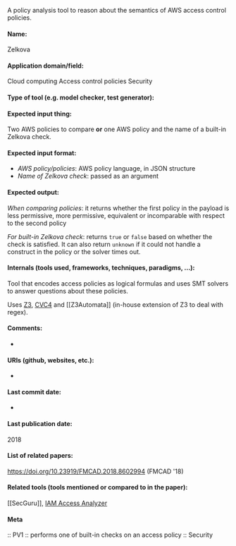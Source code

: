 A policy analysis tool to reason about the semantics of AWS access control policies.

#### Name:
Zelkova

#### Application domain/field:
Cloud computing
Access control policies
Security

#### Type of tool (e.g. model checker, test generator):

#### Expected input thing:
Two AWS policies to compare **or** one AWS policy and the name of a built-in Zelkova check.

#### Expected input format:
- *AWS policy/policies*: AWS policy language, in JSON structure
- *Name of Zelkova check*: passed as an argument

#### Expected output:
*When comparing policies*: it returns whether the first policy in the payload is less permissive, more permissive, equivalent or incomparable with respect to the second policy

*For built-in Zelkova check*: returns `true` or `false` based on whether the check is satisfied. It can also return `unknown` if it could not handle a construct in the policy or the solver times out.

#### Internals (tools used, frameworks, techniques, paradigms, ...):
Tool that encodes access policies as logical formulas and uses SMT solvers to answer questions about these policies.

Uses [Z3](Solvers/SMT/Z3.md), [CVC4](Solvers/SMT/CVC4.md) and [[Z3Automata]] (in-house extension of Z3 to deal with regex).

#### Comments:
-

#### URIs (github, websites, etc.):
-

#### Last commit date:
-

#### Last publication date:
2018

#### List of related papers:
https://doi.org/10.23919/FMCAD.2018.8602994 (FMCAD '18)

#### Related tools (tools mentioned or compared to in the paper):
[[SecGuru]], [IAM Access Analyzer](IAM%20Access%20Analyzer.md)

#### Meta
:: PV1 :: performs one of built-in checks on an access policy
:: Security